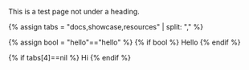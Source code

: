 ---
---
This is a test page not under a heading.

{% assign tabs = "docs,showcase,resources" | split: "," %}

{% assign bool = "hello"=="hello" %}
{% if bool %}
Hello
{% endif %}

{% if tabs[4]==nil %}
Hi
{% endif %}
